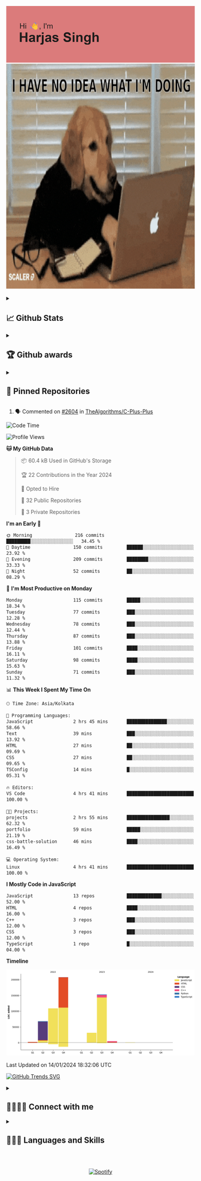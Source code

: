 ![HEADER](header.png)
<img src="giphy.gif" alt="cat" width="100%" height="600px"/>

<!-- Github Stats -->
<details>
<summary><h2>📈 Github Stats</h2></summary>
 
[![Harjas's GitHub stats]( https://github-readme-stats-one-flame-37.vercel.app/api?username=harjasae2001&show_icons=true&theme=transparent&rank_icon=github)](https://github.com/anuraghazra/github-readme-stats)

</details>
<!--Github Awards-->
<details>
  <summary><h2>🏆 Github awards</h2></summary>
<p align="left"> <a href="https://github.com/harjasae2001"><img src="https://github-profile-trophy.vercel.app/?username=harjasae2001&theme=onedark" alt="harjasae2001" /></a> </p>
</details>

<!--Pinned Repos-->
<details>
  <summary>
     <h2>📌 Pinned Repositories</h2>
  </summary>
 <ul>
  <li>
   
 <a href="https://github.com/harjasae2001/E-Commerce">
  <img  align="center" src="https://github-readme-stats.vercel.app/api/pin/?username=harjasae2001&repo=E-Commerce&show_owner=true" />
</a>
  </li>
  <li>
   
<a href="https://github.com/harjasae2001/CryptoApp">
  <img  align="center" src="https://github-readme-stats.vercel.app/api/pin/?username=harjasae2001&repo=CryptoApp&show_owner=true" />
</a>
  </li>
  <li>
   
<a href="https://github.com/harjasae2001/Real_Estate_Finder">
  <img align="center" src="https://github-readme-stats.vercel.app/api/pin/?username=harjasae2001&repo=Real_Estate_Finder&show_owner=true" />
</a>
  </li>
  <li>
   
<a href="https://github.com/harjasae2001/Weather_App">
  <img align="center" src="https://github-readme-stats.vercel.app/api/pin/?username=harjasae2001&repo=Weather_App&show_owner=true" />
</a>
  </li>
</details>

<!--START_SECTION:activity-->
1. 🗣 Commented on [#2604](https://github.com/TheAlgorithms/C-Plus-Plus/issues/2604#issuecomment-1752369909) in [TheAlgorithms/C-Plus-Plus](https://github.com/TheAlgorithms/C-Plus-Plus)
<!--END_SECTION:activity-->

 

<!--START_SECTION:waka-->
![Code Time](http://img.shields.io/badge/Code%20Time-20%20hrs%2048%20mins-blue)

![Profile Views](http://img.shields.io/badge/Profile%20Views-55-blue)

**🐱 My GitHub Data** 

> 📦 60.4 kB Used in GitHub's Storage 
 > 
> 🏆 22 Contributions in the Year 2024
 > 
> 💼 Opted to Hire
 > 
> 📜 32 Public Repositories 
 > 
> 🔑 3 Private Repositories 
 > 
**I'm an Early 🐤** 

```text
🌞 Morning                216 commits         █████████░░░░░░░░░░░░░░░░   34.45 % 
🌆 Daytime                150 commits         ██████░░░░░░░░░░░░░░░░░░░   23.92 % 
🌃 Evening                209 commits         ████████░░░░░░░░░░░░░░░░░   33.33 % 
🌙 Night                  52 commits          ██░░░░░░░░░░░░░░░░░░░░░░░   08.29 % 
```
📅 **I'm Most Productive on Monday** 

```text
Monday                   115 commits         █████░░░░░░░░░░░░░░░░░░░░   18.34 % 
Tuesday                  77 commits          ███░░░░░░░░░░░░░░░░░░░░░░   12.28 % 
Wednesday                78 commits          ███░░░░░░░░░░░░░░░░░░░░░░   12.44 % 
Thursday                 87 commits          ███░░░░░░░░░░░░░░░░░░░░░░   13.88 % 
Friday                   101 commits         ████░░░░░░░░░░░░░░░░░░░░░   16.11 % 
Saturday                 98 commits          ████░░░░░░░░░░░░░░░░░░░░░   15.63 % 
Sunday                   71 commits          ███░░░░░░░░░░░░░░░░░░░░░░   11.32 % 
```


📊 **This Week I Spent My Time On** 

```text
🕑︎ Time Zone: Asia/Kolkata

💬 Programming Languages: 
JavaScript               2 hrs 45 mins       ███████████████░░░░░░░░░░   58.66 % 
Text                     39 mins             ███░░░░░░░░░░░░░░░░░░░░░░   13.92 % 
HTML                     27 mins             ██░░░░░░░░░░░░░░░░░░░░░░░   09.69 % 
CSS                      27 mins             ██░░░░░░░░░░░░░░░░░░░░░░░   09.65 % 
TSConfig                 14 mins             █░░░░░░░░░░░░░░░░░░░░░░░░   05.31 % 

🔥 Editors: 
VS Code                  4 hrs 41 mins       █████████████████████████   100.00 % 

🐱‍💻 Projects: 
projects                 2 hrs 55 mins       ████████████████░░░░░░░░░   62.32 % 
portfolio                59 mins             █████░░░░░░░░░░░░░░░░░░░░   21.19 % 
css-battle-solution      46 mins             ████░░░░░░░░░░░░░░░░░░░░░   16.49 % 

💻 Operating System: 
Linux                    4 hrs 41 mins       █████████████████████████   100.00 % 
```

**I Mostly Code in JavaScript** 

```text
JavaScript               13 repos            █████████████░░░░░░░░░░░░   52.00 % 
HTML                     4 repos             ████░░░░░░░░░░░░░░░░░░░░░   16.00 % 
C++                      3 repos             ███░░░░░░░░░░░░░░░░░░░░░░   12.00 % 
CSS                      3 repos             ███░░░░░░░░░░░░░░░░░░░░░░   12.00 % 
TypeScript               1 repo              █░░░░░░░░░░░░░░░░░░░░░░░░   04.00 % 
```



**Timeline**

![Lines of Code chart](https://raw.githubusercontent.com/harjasae2001/harjasae2001/main/assets/bar_graph.png)


 Last Updated on 14/01/2024 18:32:06 UTC
<!--END_SECTION:waka-->

[![GitHub Trends SVG](https://api.githubtrends.io/user/svg/harjasae2001/repos?time_range=one_year&group=other&loc_metric=changed&theme=ferns)](https://githubtrends.io)

<details>
 <summary>
<h2 align="left">🫱🏻‍🫲🏿 Connect with me</h2>
 </summary>
<p align="left">
<a href="https://linkedin.com/in/https://www.linkedin.com/in/harjasae2001/" target="blank"><img align="center" src="https://raw.githubusercontent.com/rahuldkjain/github-profile-readme-generator/master/src/images/icons/Social/linked-in-alt.svg" alt="linkedin profile" height="30" width="40" /></a>
<a href="https://kaggle.com/harjas singh 1609" target="blank"><img align="center" src="https://raw.githubusercontent.com/rahuldkjain/github-profile-readme-generator/master/src/images/icons/Social/kaggle.svg" alt="harjas singh 1609" height="30" width="40" /></a>
<a href="https://instagram.com/harjasae2001" target="blank"><img align="center" src="https://raw.githubusercontent.com/rahuldkjain/github-profile-readme-generator/master/src/images/icons/Social/instagram.svg" alt="harjasae2001" height="30" width="40" /></a>
<a href="https://codeforces.com/profile/harjascpmaster" target="blank"><img align="center" src="https://raw.githubusercontent.com/rahuldkjain/github-profile-readme-generator/master/src/images/icons/Social/codeforces.svg" alt="harjascpmaster" height="30" width="40" /></a>
<a href="https://www.leetcode.com/harjascpmaster" target="blank"><img align="center" src="https://raw.githubusercontent.com/rahuldkjain/github-profile-readme-generator/master/src/images/icons/Social/leet-code.svg" alt="harjascpmaster" height="30" width="40" /></a>
</p>
</details>

<!--Languages and Skills-->
<details>
   <summary><h2>👨🏻‍💻 Languages and Skills</h2></summary>
<img src="https://raw.githubusercontent.com/devicons/devicon/master/icons/html5/html5-original.svg" alt="drawing" width="80"/>
<img src="https://raw.githubusercontent.com/devicons/devicon/master/icons/css3/css3-original.svg" alt="drawing" width="80"/>
<img src="https://raw.githubusercontent.com/devicons/devicon/master/icons/javascript/javascript-original.svg" alt="drawing" width="80"/>
<img  src="https://raw.githubusercontent.com/devicons/devicon/master/icons/bootstrap/bootstrap-original.svg" alt="drawing" width="90"/>
<img src="https://raw.githubusercontent.com/devicons/devicon/master/icons/react/react-original.svg" alt="drawing" width="80"/>
<img src="https://raw.githubusercontent.com/devicons/devicon/master/icons/firebase/firebase-plain.svg" alt="drawing" width="80"/>
<img src="https://raw.githubusercontent.com/devicons/devicon/master/icons/tailwindcss/tailwindcss-plain.svg" alt="drawing" width="80"/>
</details>

<!--Spotify Playing-->
&nbsp;<div align="center">
  [![Spotify](https://novatorem.vercel.app/api/spotify?background_color=0d1117&border_color=ffffff)](https://open.spotify.com/user/31s47awoltmycfqpeveuujdadk3a)
</div>




